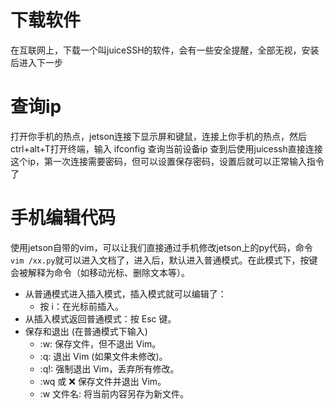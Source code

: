 # 下载软件
在互联网上，下载一个叫juiceSSH的软件，会有一些安全提醒，全部无视，安装后进入下一步

# 查询ip
打开你手机的热点，jetson连接下显示屏和键鼠，连接上你手机的热点，然后ctrl+alt+T打开终端，输入 ifconfig 查询当前设备ip
查到后使用juicessh直接连接这个ip，第一次连接需要密码，但可以设置保存密码，设置后就可以正常输入指令了



# 手机编辑代码
使用jetson自带的vim，可以让我们直接通过手机修改jetson上的py代码，命令```vim /xx.py```就可以进入文档了，进入后，默认进入普通模式。在此模式下，按键会被解释为命令（如移动光标、删除文本等）。
- 从普通模式进入插入模式，插入模式就可以编辑了：
  - 按 i：在光标前插入。
- 从插入模式返回普通模式：按 Esc 键。
- 保存和退出 (在普通模式下输入)
    - :w: 保存文件，但不退出 Vim。
    - :q: 退出 Vim (如果文件未修改)。
    - :q!: 强制退出 Vim，丢弃所有修改。
    - :wq 或 :x: 保存文件并退出 Vim。
    - :w 文件名: 将当前内容另存为新文件。


